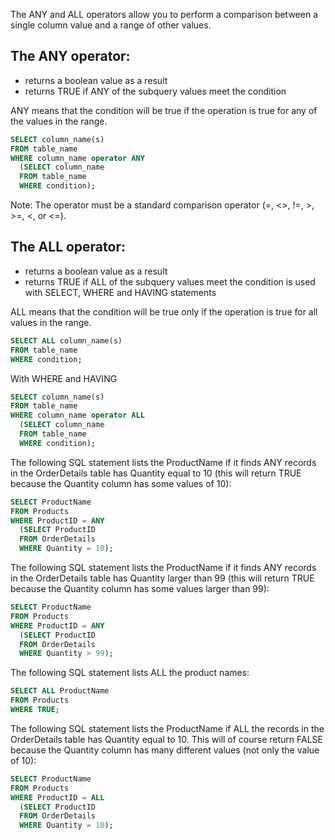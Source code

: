 The ANY and ALL operators allow you to perform a comparison between a single column value and a range of other values.

## The ANY operator:

- returns a boolean value as a result
- returns TRUE if ANY of the subquery values meet the condition

ANY means that the condition will be true if the operation is true for any of the values in the range.
```sql
SELECT column_name(s)
FROM table_name
WHERE column_name operator ANY
  (SELECT column_name
  FROM table_name
  WHERE condition);
```
Note: The operator must be a standard comparison operator (=, <>, !=, >, >=, <, or <=).

## The ALL operator:

- returns a boolean value as a result
- returns TRUE if ALL of the subquery values meet the condition
is used with SELECT, WHERE and HAVING statements

ALL means that the condition will be true only if the operation is true for all values in the range. 
```sql
SELECT ALL column_name(s)
FROM table_name
WHERE condition;
```
With WHERE and HAVING
```sql
SELECT column_name(s)
FROM table_name
WHERE column_name operator ALL
  (SELECT column_name
  FROM table_name
  WHERE condition);
```

The following SQL statement lists the ProductName if it finds ANY records in the OrderDetails table has Quantity equal to 10 (this will return TRUE because the Quantity column has some values of 10):
```sql
SELECT ProductName
FROM Products
WHERE ProductID = ANY
  (SELECT ProductID
  FROM OrderDetails
  WHERE Quantity = 10);
```

The following SQL statement lists the ProductName if it finds ANY records in the OrderDetails table has Quantity larger than 99 (this will return TRUE because the Quantity column has some values larger than 99):
```sql
SELECT ProductName
FROM Products
WHERE ProductID = ANY
  (SELECT ProductID
  FROM OrderDetails
  WHERE Quantity > 99);
```

The following SQL statement lists ALL the product names:
```sql
SELECT ALL ProductName
FROM Products
WHERE TRUE;
```

The following SQL statement lists the ProductName if ALL the records in the OrderDetails table has Quantity equal to 10. This will of course return FALSE because the Quantity column has many different values (not only the value of 10):
```sql
SELECT ProductName
FROM Products
WHERE ProductID = ALL
  (SELECT ProductID
  FROM OrderDetails
  WHERE Quantity = 10);
```
